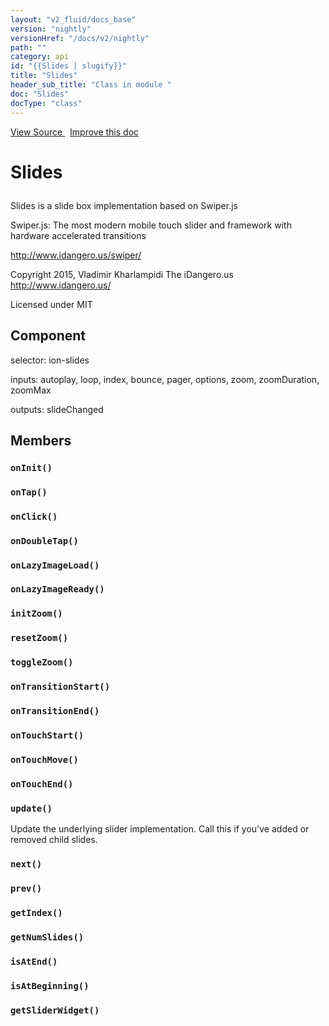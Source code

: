 ```yaml
---
layout: "v2_fluid/docs_base"
version: "nightly"
versionHref: "/docs/v2/nightly"
path: ""
category: api
id: "{{Slides | slugify}}"
title: "Slides"
header_sub_title: "Class in module "
doc: "Slides"
docType: "class"
---
```




<div class="improve-docs">
  <a href='http://github.com/driftyco/ionic2/tree/master/ionic/components/slides/slides.ts#L12'>
    View Source
  </a>
  &nbsp;
  <a href='http://github.com/driftyco/ionic2/edit/master/ionic/components/slides/slides.ts#L12'>
    Improve this doc
  </a>

  <!-- TODO(drewrygh, perrygovier): render this block in the correct location, markup identical to component docs -->

</div>




<h1 class="api-title">

  Slides



</h1>





<p>Slides is a slide box implementation based on Swiper.js</p>
<p>Swiper.js:
The most modern mobile touch slider and framework with hardware accelerated transitions</p>
<p><a href="http://www.idangero.us/swiper/">http://www.idangero.us/swiper/</a></p>
<p>Copyright 2015, Vladimir Kharlampidi
The iDangero.us
<a href="http://www.idangero.us/">http://www.idangero.us/</a></p>
<p>Licensed under MIT</p>




<h2>Component</h2>
  <span>selector: ion-slides</span>

  <span>inputs: autoplay, loop, index, bounce, pager, options, zoom, zoomDuration, zoomMax</span>

  <span>outputs: slideChanged</span>


<h2>Members</h2>

<div id="onInit"></div>
<h3>
  <code>onInit()</code>

</h3>












<div id="onTap"></div>
<h3>
  <code>onTap()</code>

</h3>












<div id="onClick"></div>
<h3>
  <code>onClick()</code>

</h3>












<div id="onDoubleTap"></div>
<h3>
  <code>onDoubleTap()</code>

</h3>












<div id="onLazyImageLoad"></div>
<h3>
  <code>onLazyImageLoad()</code>

</h3>












<div id="onLazyImageReady"></div>
<h3>
  <code>onLazyImageReady()</code>

</h3>












<div id="initZoom"></div>
<h3>
  <code>initZoom()</code>

</h3>












<div id="resetZoom"></div>
<h3>
  <code>resetZoom()</code>

</h3>












<div id="toggleZoom"></div>
<h3>
  <code>toggleZoom()</code>

</h3>












<div id="onTransitionStart"></div>
<h3>
  <code>onTransitionStart()</code>

</h3>












<div id="onTransitionEnd"></div>
<h3>
  <code>onTransitionEnd()</code>

</h3>












<div id="onTouchStart"></div>
<h3>
  <code>onTouchStart()</code>

</h3>












<div id="onTouchMove"></div>
<h3>
  <code>onTouchMove()</code>

</h3>












<div id="onTouchEnd"></div>
<h3>
  <code>onTouchEnd()</code>

</h3>












<div id="update"></div>
<h3>
  <code>update()</code>

</h3>

Update the underlying slider implementation. Call this if you've added or removed
child slides.











<div id="next"></div>
<h3>
  <code>next()</code>

</h3>












<div id="prev"></div>
<h3>
  <code>prev()</code>

</h3>












<div id="getIndex"></div>
<h3>
  <code>getIndex()</code>

</h3>












<div id="getNumSlides"></div>
<h3>
  <code>getNumSlides()</code>

</h3>












<div id="isAtEnd"></div>
<h3>
  <code>isAtEnd()</code>

</h3>












<div id="isAtBeginning"></div>
<h3>
  <code>isAtBeginning()</code>

</h3>












<div id="getSliderWidget"></div>
<h3>
  <code>getSliderWidget()</code>

</h3>














